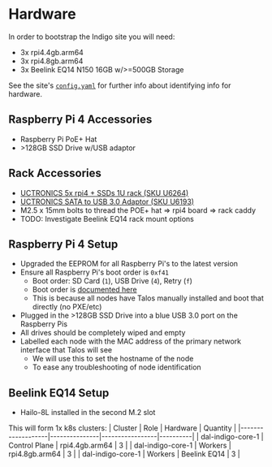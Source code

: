 # Hardware

In order to bootstrap the Indigo site you will need:
* 3x rpi4.4gb.arm64
* 3x rpi4.8gb.arm64
* 3x Beelink EQ14 N150 16GB w/>=500GB Storage

See the site's [`config.yaml`](../config.yaml) for further info about identifying info for hardware.

## Raspberry Pi 4 Accessories
* Raspberry Pi PoE+ Hat
* \>128GB SSD Drive w/USB adaptor

## Rack Accessories
* [UCTRONICS 5x rpi4 + SSDs 1U rack (SKU U6264)](https://www.uctronics.com/cluster-and-rack-mount/uctronics-19-1u-raspberry-pi-rackmount-ssd-bracket-for-any-2-5-ssds.html)
* [UCTRONICS SATA to USB 3.0 Adaptor (SKU U6193)](https://www.uctronics.com/uctronics-sata-usb-adapter-cable-sata-hard-drive-disk-converter.html)
* M2.5 x 15mm bolts to thread the POE+ hat => rpi4 board => rack caddy
* TODO: Investigate Beelink EQ14 rack mount options

## Raspberry Pi 4 Setup
* Upgraded the EEPROM for all Raspberry Pi's to the latest version
* Ensure all Raspberry Pi's boot order is `0xf41`
  * Boot order: SD Card (`1`), USB Drive (`4`), Retry (`f`)
  * Boot order is [documented here](https://www.raspberrypi.com/documentation/computers/raspberry-pi.html#BOOT_ORDER)
  * This is because all nodes have Talos manually installed and boot that directly (no PXE/etc)
* Plugged in the \>128GB SSD Drive into a blue USB 3.0 port on the Raspberry Pis
* All drives should be completely wiped and empty
* Labelled each node with the MAC address of the primary network interface that Talos will see
  * We will use this to set the hostname of the node
  * To ease any troubleshooting of node identification

## Beelink EQ14 Setup
* Hailo-8L installed in the second M.2 slot

This will form 1x k8s clusters:
| Cluster           | Role          | Hardware        | Quantity |
|-------------------|---------------|-----------------|----------|
| dal-indigo-core-1 | Control Plane | rpi4.4gb.arm64  |        3 |
| dal-indigo-core-1 | Workers       | rpi4.8gb.arm64  |        3 |
| dal-indigo-core-1 | Workers       | Beelink EQ14    |        3 |
